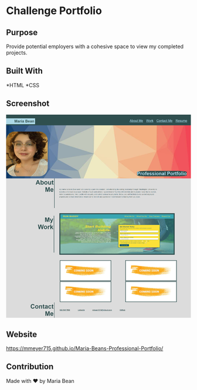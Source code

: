 # Challenge Portfolio

## Purpose
Provide potential employers with a cohesive space to view my completed projects.

## Built With
*HTML
*CSS

## Screenshot
![screenshot of Maria Bean's Portfolio](./assets/images/screenshot.png)

## Website
https://mmeyer715.github.io/Maria-Beans-Professional-Portfolio/

## Contribution
Made with ❤️ by Maria Bean

